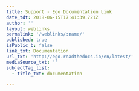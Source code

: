 ```yaml
---
title: Support - Ego Documentation Link
date_tdt: 2018-06-15T17:41:39.721Z
author: ''
layout: weblinks
permalink: '/weblinks/:name/'
published: true
isPublic_b: false
link_txt: Documentation
url_txt: 'http://ego.readthedocs.io/en/latest/'
mediaSource_txt: ''
subjectTag_list:
  - title_txt: documentation

---
```


